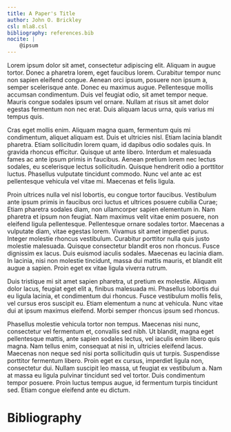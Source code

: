 ```yaml
---
title: A Paper's Title
author: John O. Brickley
csl: mla8.csl
bibliography: references.bib
nocite: |
    @ipsum
---
```


Lorem ipsum dolor sit amet, consectetur adipiscing elit. Aliquam in augue tortor. Donec a pharetra lorem, eget faucibus lorem. Curabitur tempor nunc non sapien eleifend congue. Aenean orci ipsum, posuere non ipsum a, semper scelerisque ante. Donec eu maximus augue. Pellentesque mollis accumsan condimentum. Duis vel feugiat odio, sit amet tempor neque. Mauris congue sodales ipsum vel ornare. Nullam at risus sit amet dolor egestas fermentum non nec erat. Duis aliquam lacus urna, quis varius mi tempus quis.

Cras eget mollis enim. Aliquam magna quam, fermentum quis mi condimentum, aliquet aliquam est. Duis et ultricies nisl. Etiam lacinia blandit pharetra. Etiam sollicitudin lorem quam, id dapibus odio sodales quis. In gravida rhoncus efficitur. Quisque ut ante libero. Interdum et malesuada fames ac ante ipsum primis in faucibus. Aenean pretium lorem nec lectus sodales, eu scelerisque lectus sollicitudin. Quisque hendrerit odio a porttitor luctus. Phasellus vulputate tincidunt commodo. Nunc vel ante ac est pellentesque vehicula vel vitae mi. Maecenas et felis ligula.

Proin ultrices nulla vel nisl lobortis, eu congue tortor faucibus. Vestibulum ante ipsum primis in faucibus orci luctus et ultrices posuere cubilia Curae; Etiam pharetra sodales diam, non ullamcorper sapien elementum in. Nam pharetra et ipsum non feugiat. Nam maximus velit vitae enim posuere, non eleifend ligula pellentesque. Pellentesque ornare sodales tortor. Maecenas a vulputate diam, vitae egestas lorem. Vivamus sit amet imperdiet purus. Integer molestie rhoncus vestibulum. Curabitur porttitor nulla quis justo molestie malesuada. Quisque consectetur blandit eros non rhoncus. Fusce dignissim ex lacus. Duis euismod iaculis sodales. Maecenas eu lacinia diam. In lacinia, nisi non molestie tincidunt, massa dui mattis mauris, et blandit elit augue a sapien. Proin eget ex vitae ligula viverra rutrum.

Duis tristique mi sit amet sapien pharetra, ut pretium ex molestie. Aliquam dolor lacus, feugiat eget elit a, finibus malesuada mi. Phasellus lobortis dui eu ligula lacinia, et condimentum dui rhoncus. Fusce vestibulum mollis felis, vel cursus eros suscipit eu. Etiam elementum a nunc at vehicula. Nunc vitae dui at ipsum maximus eleifend. Morbi semper rhoncus ipsum sed rhoncus.

Phasellus molestie vehicula tortor non tempus. Maecenas nisi nunc, consectetur vel fermentum et, convallis sed nibh. Ut blandit, magna eget pellentesque mattis, ante sapien sodales lectus, vel iaculis enim libero quis magna. Nam tellus enim, consequat at nisi in, ultricies eleifend lacus. Maecenas non neque sed nisi porta sollicitudin quis ut turpis. Suspendisse porttitor fermentum libero. Proin eget ex cursus, imperdiet ligula non, consectetur dui. Nullam suscipit leo massa, ut feugiat ex vestibulum a. Nam at massa eu ligula pulvinar tincidunt sed vel tortor. Duis condimentum tempor posuere. Proin luctus tempus augue, id fermentum turpis tincidunt sed. Etiam congue eleifend ante eu dictum.

# Bibliography #
